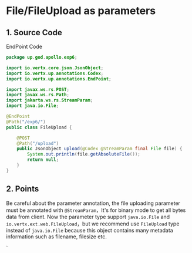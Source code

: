 # File/FileUpload as parameters

## 1. Source Code

EndPoint Code

```java
package up.god.apollo.exp6;

import io.vertx.core.json.JsonObject;
import io.vertx.up.annotations.Codex;
import io.vertx.up.annotations.EndPoint;

import javax.ws.rs.POST;
import javax.ws.rs.Path;
import jakarta.ws.rs.StreamParam;
import java.io.File;

@EndPoint
@Path("/exp6/")
public class FileUpload {

    @POST
    @Path("/upload")
    public JsonObject upload(@Codex @StreamParam final File file) {
        System.out.println(file.getAbsoluteFile());
        return null;
    }
}
```

## 2. Points

Be careful about the parameter annotation, the file uploading parameter must be annotated with `@StreamParam`，It's for
binary mode to get all bytes data from client. Now the parameter type support `java.io.File`
and `io.vertx.ext.web.FileUpload`，but we recommend use `FileUpload` type instead of `java.io.File` because this object
contains many metadata information such as filename, filesize etc.

 \`

